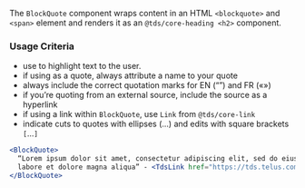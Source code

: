 The `BlockQuote` component wraps content in an HTML `<blockquote>` and `<span>` element and renders it as an `@tds/core-heading <h2>` component.

### Usage Criteria

- use to highlight text to the user.
- if using as a quote, always attribute a name to your quote
- always include the correct quotation marks for EN (“”) and FR («»)
- if you’re quoting from an external source, include the source as a hyperlink
- if using a link within `BlockQuote`, use `Link` from `@tds/core-link`
- indicate cuts to quotes with ellipses (...) and edits with square brackets `[`...`]`

```jsx
<BlockQuote>
  “Lorem ipsum dolor sit amet, consectetur adipiscing elit, sed do eiusmod tempor incididunt ut
  labore et dolore magna aliqua” - <TdsLink href="https://tds.telus.com/">Name</TdsLink>
</BlockQuote>
```
